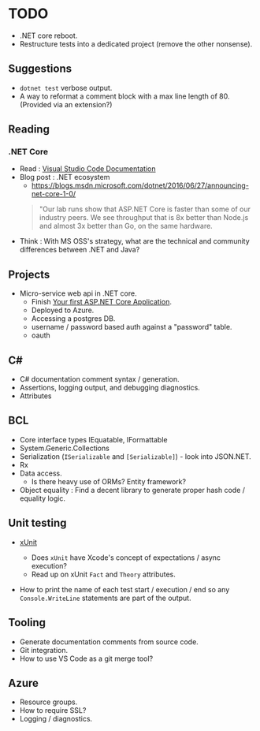 # TODO

* .NET core reboot.
* Restructure tests into a dedicated project (remove the other nonsense).

## Suggestions

* `dotnet test` verbose output.
* A way to reformat a comment block with a max line length of 80. (Provided via an extension?)

## Reading

### .NET Core


* Read : [Visual Studio Code Documentation](https://code.visualstudio.com/Docs)
* Blog post : .NET ecosystem
    * https://blogs.msdn.microsoft.com/dotnet/2016/06/27/announcing-net-core-1-0/
    > "Our lab runs show that ASP.NET Core is faster than some of our industry peers. We see throughput that is 8x better than Node.js and almost 3x better than Go, on the same hardware.
* Think : With MS OSS's strategy, what are the technical and community differences between .NET and Java?

## Projects

* Micro-service web api in .NET core.
    * Finish [Your first ASP.NET Core Application](https://docs.asp.net/en/latest/tutorials/your-first-mac-aspnet.html).
    * Deployed to Azure.
    * Accessing a postgres DB.
    * username / password based auth against a "password" table.
    * oauth

## C#

* C# documentation comment syntax / generation.
* Assertions, logging output, and debugging diagnostics.
* Attributes

## BCL

* Core interface types IEquatable, IFormattable
* System.Generic.Collections
* Serialization (`ISerializable` and `[Serializable]`) - look into JSON.NET.
* Rx
* Data access.
    * Is there heavy use of ORMs? Entity framework?
* Object equality : Find a decent library to generate proper hash code / equality logic.

## Unit testing

* [xUnit](https://xunit.github.io/)
    * Does `xUnit` have Xcode's concept of expectations / async execution?
    * Read up on xUnit `Fact` and `Theory` attributes.

* How to print the name of each test start / execution / end so any `Console.WriteLine` statements are part of the output.

## Tooling

* Generate documentation comments from source code.
* Git integration.
* How to use VS Code as a git merge tool?

## Azure

* Resource groups.
* How to require SSL?
* Logging / diagnostics.
